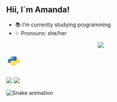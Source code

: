 ## Hii, I´m Amanda!

- 📚 I’m currently studying programming
- ✨ Pronouns: she/her

<div align="center">
  <a href="https://github.com/mandsD">
  <img height="180em" src="https://github-readme-stats.vercel.app/api?username=mandsD&show_icons=true&theme=tokyonight&include_all_commits=true&count_private=true"/>
</div>
  
  <div style="display: inline_block"><br>
  <img align="center" alt="Mands-Python" height="30" width="40" src="https://raw.githubusercontent.com/devicons/devicon/master/icons/python/python-original.svg">
</div>
  
  ##
  
<div>
  <a href="https://instagram.com/amanda.dahm" target="_blank"><img src="https://img.shields.io/badge/-Instagram-%23E4405F?style=for-the-badge&logo=instagram&logoColor=white" target="_blank"></a>
  <a href = "malito:amandafd@outlook.com"><img src="https://img.shields.io/badge/Gmail-D14836?style=for-the-badge&logo=gmail&logoColor=white" target="_blank"></a>
  
  ![Snake animation](https://github.com/mandsD/mandsD/blob/output/github-contribution-grid-snake.svg)
  
</div>
